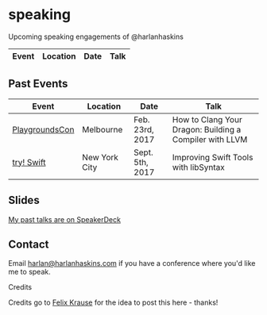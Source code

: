 # speaking
Upcoming speaking engagements of @harlanhaskins

| Event | Location | Date | Talk |
| ----- | -------- | ---- | ---- |


## Past Events

| Event | Location | Date | Talk |
| ----- | -------- | ---- | ---- |
| [PlaygroundsCon](https://playgroundscon.com) | Melbourne | Feb. 23rd, 2017 | How to Clang Your Dragon: Building a Compiler with LLVM |
| [try! Swift](https://www.tryswift.co/events/2017/nyc) | New York City | Sept. 5th, 2017 | Improving Swift Tools with libSyntax |

## Slides

[My past talks are on SpeakerDeck](https://speakerdeck.com/harlanhaskins)

## Contact

Email harlan@harlanhaskins.com if you have a conference where you'd like me to speak.

Credits

Credits go to [Felix Krause](https://github.com/krausefx/speaking) for the idea to post this here - thanks!
